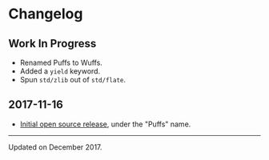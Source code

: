 # Changelog


## Work In Progress

- Renamed Puffs to Wuffs.
- Added a `yield` keyword.
- Spun `std/zlib` out of `std/flate`.


## 2017-11-16

- [Initial open source
  release](https://groups.google.com/d/topic/puffslang/2z61mNTAMns/discussion),
  under the "Puffs" name.


---

Updated on December 2017.
